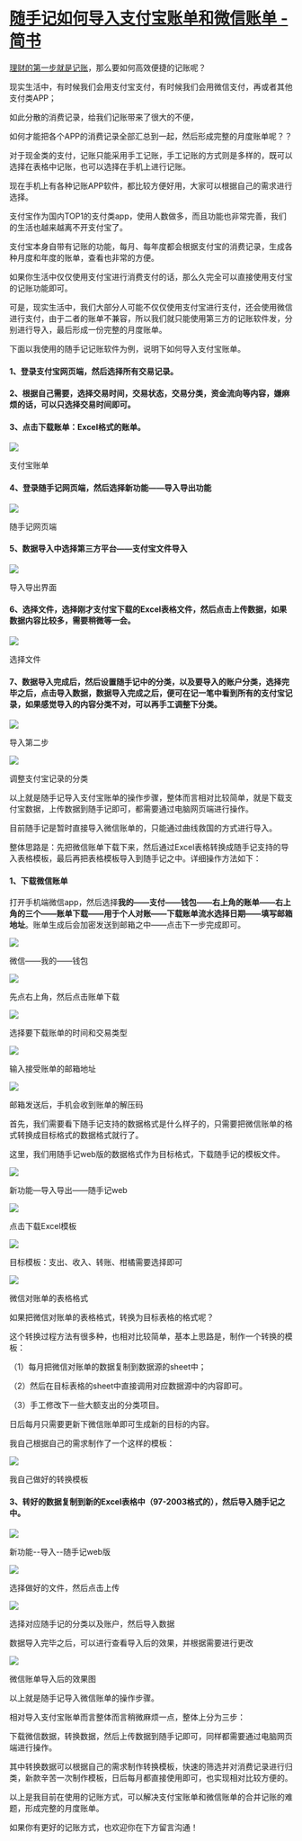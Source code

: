 # [随手记如何导入支付宝账单和微信账单 - 简书](https://www.jianshu.com/p/cf5f3e9a9a4d?clicktime=1577840664)

[理财的第一步就是记账](https://www.jianshu.com/p/682059166ebf)，那么要如何高效便捷的记账呢？

现实生活中，有时候我们会用支付宝支付，有时候我们会用微信支付，再或者其他支付类APP；

如此分散的消费记录，给我们记账带来了很大的不便，

如何才能把各个APP的消费记录全部汇总到一起，然后形成完整的月度账单呢？？

对于现金类的支付，记账只能采用手工记账，手工记账的方式则是多样的，既可以选择在表格中记账，也可以选择在手机上进行记账。

现在手机上有各种记账APP软件，都比较方便好用，大家可以根据自己的需求进行选择。

支付宝作为国内TOP1的支付类app，使用人数做多，而且功能也非常完善，我们的生活也越来越离不开支付宝了。

支付宝本身自带有记账的功能，每月、每年度都会根据支付宝的消费记录，生成各种月度和年度的账单，查看也非常的方便。

如果你生活中仅仅使用支付宝进行消费支付的话，那么久完全可以直接使用支付宝的记账功能即可。

可是，现实生活中，我们大部分人可能不仅仅使用支付宝进行支付，还会使用微信进行支付，由于二者的账单不兼容，所以我们就只能使用第三方的记账软件发，分别进行导入，最后形成一份完整的月度账单。

下面以我使用的随手记记账软件为例，说明下如何导入支付宝账单。

#### 1、登录支付宝网页端，然后选择所有交易记录。

#### 2、根据自己需要，选择交易时间，交易状态，交易分类，资金流向等内容，嫌麻烦的话，可以只选择交易时间即可。

#### 3、点击下载账单：Excel格式的账单。

![](https://upload-images.jianshu.io/upload_images/2385080-a4d6c9e268fba51b.png?imageMogr2/auto-orient/strip|imageView2/2/w/1168/format/png)

支付宝账单

#### 4、登录随手记网页端，然后选择新功能——导入导出功能

![](https://upload-images.jianshu.io/upload_images/2385080-970881037fd1293c.png)

随手记网页端

#### 5、数据导入中选择第三方平台——支付宝文件导入

![](https://upload-images.jianshu.io/upload_images/2385080-b66947589c38a263.png)

导入导出界面

#### 6、选择文件，选择刚才支付宝下载的Excel表格文件，然后点击上传数据，如果数据内容比较多，需要稍微等一会。

![](https://upload-images.jianshu.io/upload_images/2385080-a22ba70f8fb785d6.png)

选择文件

#### 7、数据导入完成后，然后设置随手记中的分类，以及要导入的账户分类，选择完毕之后，点击导入数据，数据导入完成之后，便可在记一笔中看到所有的支付宝记录，如果感觉导入的内容分类不对，可以再手工调整下分类。

![](https://upload-images.jianshu.io/upload_images/2385080-a52a59b0ca9ddad6.png)

导入第二步

![](https://upload-images.jianshu.io/upload_images/2385080-20cf80b5297ae4aa.png)

调整支付宝记录的分类

以上就是随手记导入支付宝账单的操作步骤，整体而言相对比较简单，就是下载支付宝数据，上传数据到随手记即可，都需要通过电脑网页端进行操作。

目前随手记是暂时直接导入微信账单的，只能通过曲线救国的方式进行导入。

整体思路是：先把微信账单下载下来，然后通过Excel表格转换成随手记支持的导入表格模板，最后再把表格模板导入到随手记之中。详细操作方法如下：

#### 1、下载微信账单

打开手机端微信app，然后选择**我的——支付——钱包——右上角的账单——右上角的三个——账单下载——用于个人对账——下载账单流水选择日期——填写邮箱地址**。账单生成后会加密发送到邮箱之中——点击下一步完成即可。

![](https://upload-images.jianshu.io/upload_images/2385080-b6d037af773ce443.png)

微信——我的——钱包

![](https://upload-images.jianshu.io/upload_images/2385080-cfb2e09dc3c844ca.png)

先点右上角，然后点击账单下载

![](https://upload-images.jianshu.io/upload_images/2385080-d9d88417cf443fe1.png)

选择要下载账单的时间和交易类型

![](https://upload-images.jianshu.io/upload_images/2385080-2e6ee2d3f2c148e7.png)

输入接受账单的邮箱地址

![](https://upload-images.jianshu.io/upload_images/2385080-9f6f22a0500f20a2.png)

邮箱发送后，手机会收到账单的解压码

首先，我们需要看下随手记支持的数据格式是什么样子的，只需要把微信账单的格式转换成目标格式的数据格式就行了。

这里，我们用随手记web版的数据格式作为目标格式，下载随手记的模板文件。

![](https://upload-images.jianshu.io/upload_images/2385080-f00162bad78c6c8e.png)

新功能—导入导出——随手记web

![](https://upload-images.jianshu.io/upload_images/2385080-c1bc8e7e45a1455c.png)

点击下载Excel模板

![](https://upload-images.jianshu.io/upload_images/2385080-467cccd283e253d2.png)

目标模板：支出、收入、转账、柑橘需要选择即可

![](https://upload-images.jianshu.io/upload_images/2385080-271cfd1dab682a1e.png)

微信对账单的表格格式

如果把微信对账单的表格格式，转换为目标表格的格式呢？

这个转换过程方法有很多种，也相对比较简单，基本上思路是，制作一个转换的模板：

（1）每月把微信对账单的数据复制到数据源的sheet中；

（2）然后在目标表格的sheet中直接调用对应数据源中的内容即可。

（3）手工修改下一些大额支出的分类项目。

日后每月只需要更新下微信账单即可生成新的目标的内容。

我自己根据自己的需求制作了一个这样的模板：

![](https://upload-images.jianshu.io/upload_images/2385080-fd344ef4a10909b6.png)

我自己做好的转换模板

#### 3、转好的数据复制到新的Excel表格中（97-2003格式的），然后导入随手记之中。

![](https://upload-images.jianshu.io/upload_images/2385080-27a14a396932d993.png)

新功能--导入--随手记web版

![](https://upload-images.jianshu.io/upload_images/2385080-0b08d62d49365dba.png)

选择做好的文件，然后点击上传

![](https://upload-images.jianshu.io/upload_images/2385080-fb1ac44e642756d2.png)

选择对应随手记的分类以及账户，然后导入数据

数据导入完毕之后，可以进行查看导入后的效果，并根据需要进行更改

![](https://upload-images.jianshu.io/upload_images/2385080-7d8eb003097628e6.png)

微信账单导入后的效果图

以上就是随手记导入微信账单的操作步骤。

相对导入支付宝账单而言整体而言稍微麻烦一点，整体上分为三步：

下载微信数据，转换数据，然后上传数据到随手记即可，同样都需要通过电脑网页端进行操作。

其中转换数据可以根据自己的需求制作转换模板，快速的筛选并对消费记录进行归类，新款辛苦一次制作模板，日后每月都直接使用即可，也实现相对比较方便的。

以上是我目前在使用的记账方式，可以解决支付宝账单和微信账单的合并记账的难题，形成完整的月度账单。

如果你有更好的记账方式，也欢迎你在下方留言沟通！
